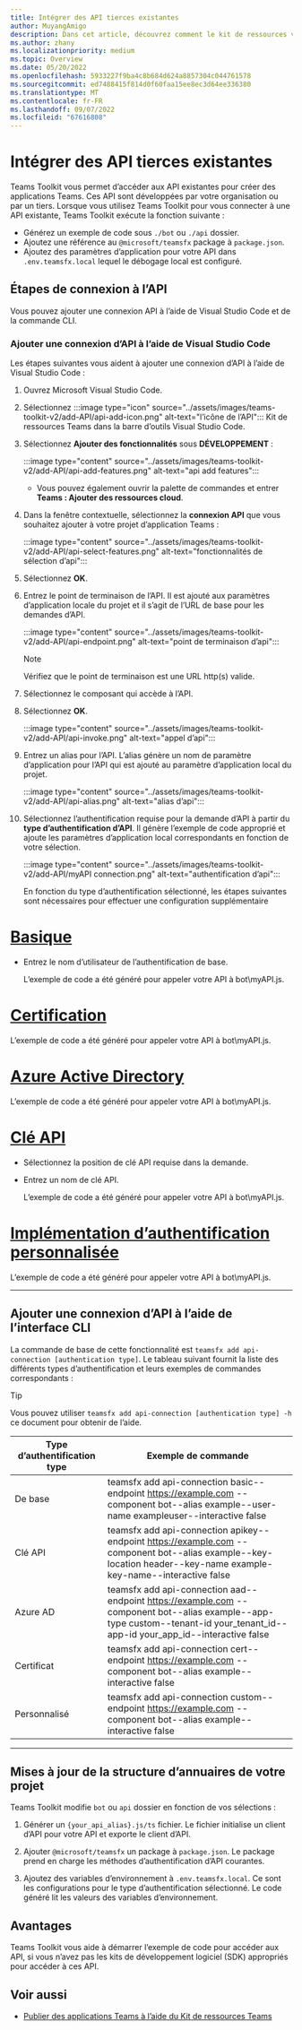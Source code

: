 ```yaml
---
title: Intégrer des API tierces existantes
author: MuyangAmigo
description: Dans cet article, découvrez comment le kit de ressources vous aide à démarrer un exemple d’accès aux API existantes. Il fournit la liste des différents types d’authentification.
ms.author: zhany
ms.localizationpriority: medium
ms.topic: Overview
ms.date: 05/20/2022
ms.openlocfilehash: 5933227f9ba4c8b684d624a8857304c044761578
ms.sourcegitcommit: ed7488415f814d0f60faa15ee8ec3d64ee336380
ms.translationtype: MT
ms.contentlocale: fr-FR
ms.lasthandoff: 09/07/2022
ms.locfileid: "67616808"
---
```

# <a name="integrate-existing-third-party-apis"></a>Intégrer des API tierces existantes

Teams Toolkit vous permet d’accéder aux API existantes pour créer des applications Teams. Ces API sont développées par votre organisation ou par un tiers. Lorsque vous utilisez Teams Toolkit pour vous connecter à une API existante, Teams Toolkit exécute la fonction suivante :

* Générez un exemple de code sous `./bot` ou `./api` dossier.
* Ajoutez une référence au `@microsoft/teamsfx` package à `package.json`.
* Ajoutez des paramètres d’application pour votre API dans  `.env.teamsfx.local` lequel le débogage local est configuré.

## <a name="steps-to-connect-to-api"></a>Étapes de connexion à l’API

Vous pouvez ajouter une connexion API à l’aide de Visual Studio Code et de la commande CLI.

### <a name="add-api-connection-using-visual-studio-code"></a>Ajouter une connexion d’API à l’aide de Visual Studio Code

Les étapes suivantes vous aident à ajouter une connexion d’API à l’aide de Visual Studio Code :

1. Ouvrez Microsoft Visual Studio Code.
2. Sélectionnez :::image type="icon" source="../assets/images/teams-toolkit-v2/add-API/api-add-icon.png" alt-text="l’icône de l’API"::: Kit de ressources Teams dans la barre d’outils Visual Studio Code.
3. Sélectionnez **Ajouter des fonctionnalités** sous **DÉVELOPPEMENT** :

    :::image type="content" source="../assets/images/teams-toolkit-v2/add-API/api-add-features.png" alt-text="api add features":::

    * Vous pouvez également ouvrir la palette de commandes et entrer **Teams : Ajouter des ressources cloud**.

4. Dans la fenêtre contextuelle, sélectionnez la **connexion API** que vous souhaitez ajouter à votre projet d’application Teams :

    :::image type="content" source="../assets/images/teams-toolkit-v2/add-API/api-select-features.png" alt-text="fonctionnalités de sélection d’api":::

5. Sélectionnez **OK**.

6. Entrez le point de terminaison de l’API. Il est ajouté aux paramètres d’application locale du projet et il s’agit de l’URL de base pour les demandes d’API.

    :::image type="content" source="../assets/images/teams-toolkit-v2/add-API/api-endpoint.png" alt-text="point de terminaison d’api":::

     > [!NOTE]
     > Vérifiez que le point de terminaison est une URL http(s) valide.

7. Sélectionnez le composant qui accède à l’API.

8. Sélectionnez **OK**.

    :::image type="content" source="../assets/images/teams-toolkit-v2/add-API/api-invoke.png" alt-text="appel d’api":::

9. Entrez un alias pour l’API. L’alias génère un nom de paramètre d’application pour l’API qui est ajouté au paramètre d’application local du projet.

    :::image type="content" source="../assets/images/teams-toolkit-v2/add-API/api-alias.png" alt-text="alias d’api":::

10. Sélectionnez l’authentification requise pour la demande d’API à partir du **type d’authentification d’API**. Il génère l’exemple de code approprié et ajoute les paramètres d’application local correspondants en fonction de votre sélection.

     :::image type="content" source="../assets/images/teams-toolkit-v2/add-API/myAPI connection.png" alt-text="authentification d’api":::

     En fonction du type d’authentification sélectionné, les étapes suivantes sont nécessaires pour effectuer une configuration supplémentaire

# <a name="basic"></a>[Basique](#tab/basic)

* Entrez le nom d’utilisateur de l’authentification de base.

  L’exemple de code a été généré pour appeler votre API à bot\myAPI.js.

# <a name="certification"></a>[Certification](#tab/certification)

   L’exemple de code a été généré pour appeler votre API à bot\myAPI.js.

# <a name="azure-active-directory"></a>[Azure Active Directory](#tab/AAD)

  L’exemple de code a été généré pour appeler votre API à bot\myAPI.js.

# <a name="api-key"></a>[Clé API](#tab/apikey)

* Sélectionnez la position de clé API requise dans la demande.

* Entrez un nom de clé API.

  L’exemple de code a été généré pour appeler votre API à bot\myAPI.js.

# <a name="custom-auth-implementation"></a>[Implémentation d’authentification personnalisée](#tab/CustomAuthImplementation)

  L’exemple de code a été généré pour appeler votre API à bot\myAPI.js.

---

## <a name="add-api-connection-using-cli"></a>Ajouter une connexion d’API à l’aide de l’interface CLI

La commande de base de cette fonctionnalité est `teamsfx add api-connection [authentication type]`. Le tableau suivant fournit la liste des différents types d’authentification et leurs exemples de commandes correspondants :

 > [!TIP]
 > Vous pouvez utiliser `teamsfx add api-connection [authentication type] -h` ce document pour obtenir de l’aide.

   |**Type d’authentification type**|**Exemple de commande**|
   |-----------------------|------------------|
   |De base|teamsfx add api-connection basic--endpoint <https://example.com> --component bot--alias example--user-name exampleuser--interactive false|
   |Clé API|teamsfx add api-connection apikey--endpoint <https://example.com> --component bot--alias example--key-location header--key-name example-key-name--interactive false|
   |Azure AD|teamsfx add api-connection aad--endpoint <https://example.com> --component bot--alias example--app-type custom--tenant-id your_tenant_id--app-id your_app_id--interactive false|
   |Certificat|teamsfx add api-connection cert--endpoint <https://example.com> --component bot--alias example--interactive false|
   |Personnalisé|teamsfx add api-connection custom--endpoint <https://example.com> --component bot--alias example--interactive false|

---

## <a name="directory-structure-updates-to-your-project"></a>Mises à jour de la structure d’annuaires de votre projet

 Teams Toolkit modifie `bot` ou `api` dossier en fonction de vos sélections :

1. Générer un `{your_api_alias}.js/ts` fichier. Le fichier initialise un client d’API pour votre API et exporte le client d’API.

2. Ajouter `@microsoft/teamsfx` un package à `package.json`. Le package prend en charge les méthodes d’authentification d’API courantes.

3. Ajoutez des variables d’environnement à `.env.teamsfx.local`. Ce sont les configurations pour le type d’authentification sélectionné. Le code généré lit les valeurs des variables d’environnement.

## <a name="advantages"></a>Avantages

Teams Toolkit vous aide à démarrer l’exemple de code pour accéder aux API, si vous n’avez pas les kits de développement logiciel (SDK) appropriés pour accéder à ces API.

## <a name="see-also"></a>Voir aussi

* [Publier des applications Teams à l’aide du Kit de ressources Teams](publish.md)
